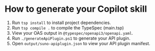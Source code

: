 # How to generate your Copilot skill

1. Run `tsp install` to install project dependencies.
3. Run `tsp compile .` to compile the TypeSpec (main.tsp)
4. View your OAS output in `@typespec/openapi3/openapi.yaml`.
5. Run `./generateApiPlugin.ps1` to generate your API plugin.
6. Open `output/suno-apiplugin.json` to view your API plugin manifest.